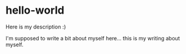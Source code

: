 # hello-world
Here is my description :)

I'm supposed to write a bit about myself here... this is my writing about myself.
